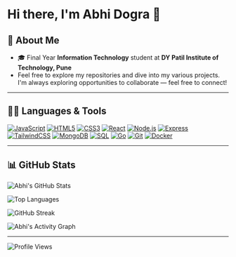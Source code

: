 # Hi there, I'm Abhi Dogra 👋

## 💫 About Me
- 🎓 Final Year **Information Technology** student at **DY Patil Institute of Technology, Pune**
- Feel free to explore my repositories and dive into my various projects. I'm always exploring opportunities to collaborate — feel free to connect! 


---

## 👨‍💻 Languages & Tools
[![JavaScript](https://skillicons.dev/icons?i=js)](https://developer.mozilla.org/en-US/docs/Web/JavaScript)
[![HTML5](https://skillicons.dev/icons?i=html)](https://developer.mozilla.org/en-US/docs/Web/HTML)
[![CSS3](https://skillicons.dev/icons?i=css)](https://developer.mozilla.org/en-US/docs/Web/CSS)
[![React](https://skillicons.dev/icons?i=react)](https://react.dev/)
[![Node.js](https://skillicons.dev/icons?i=nodejs)](https://nodejs.org/)
[![Express](https://skillicons.dev/icons?i=express)](https://expressjs.com/)
[![TailwindCSS](https://skillicons.dev/icons?i=tailwind)](https://tailwindcss.com/)
[![MongoDB](https://skillicons.dev/icons?i=mongodb)](https://www.mongodb.com/)
[![SQL](https://skillicons.dev/icons?i=mysql)](https://www.mysql.com/)
[![Go](https://skillicons.dev/icons?i=go)](https://go.dev/)
[![Git](https://skillicons.dev/icons?i=git)](https://git-scm.com/)
[![Docker](https://skillicons.dev/icons?i=docker)](https://www.docker.com/)

---

## 📊 GitHub Stats

![Abhi's GitHub Stats](https://github-readme-stats.vercel.app/api?username=abhidogra225&show_icons=true&theme=radical&hide_border=true)

![Top Languages](https://github-readme-stats.vercel.app/api/top-langs/?username=abhidogra225&layout=compact&theme=radical&hide_border=true)

![GitHub Streak](https://streak-stats.demolab.com?user=abhidogra225&theme=radical&hide_border=true)

![Abhi's Activity Graph](https://github-readme-activity-graph.vercel.app/graph?username=abhidogra225&theme=react-dark&hide_border=true&area=true)

---

![Profile Views](https://komarev.com/ghpvc/?username=abhidogra225&label=Profile%20Views&color=ff69b4&style=flat)
